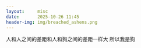 ```yaml
---
layout:     misc
date:       2025-10-26 11:45
header-img: img/breached_ashens.png
---
```


人和人之间的差距和人和狗之间的差距一样大
所以我是狗